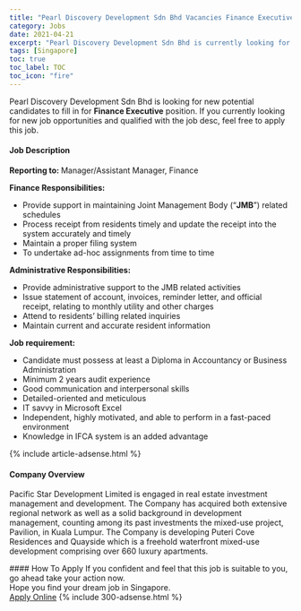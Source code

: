 ```yaml
---
title: "Pearl Discovery Development Sdn Bhd Vacancies Finance Executive" 
category: Jobs 
date: 2021-04-21 
excerpt: "Pearl Discovery Development Sdn Bhd is currently looking for suitable person to fill in the Finance Executive which based in Singapore" 
tags: [Singapore] 
toc: true 
toc_label: TOC 
toc_icon: "fire" 
--- 
```


<p>Pearl Discovery Development Sdn Bhd is looking for new potential candidates to fill in for <b>Finance Executive</b> position. If you currently looking for new job opportunities and qualified with the job desc, feel free to apply this job.
</p><div><div><h4>Job Description</h4></div><div><div><span><div><p><strong>Reporting to: </strong>Manager/Assistant Manager, Finance</p><p><strong>Finance Responsibilities:</strong></p><ul><li><span>Provide support in maintaining Joint Management Body (&#8220;</span><strong>JMB</strong><span>&#8221;) related schedules &#160;</span></li><li><span>Process receipt from residents timely and update the receipt into the system accurately and timely</span></li><li><span>Maintain a proper filing system</span></li><li><span>To undertake ad-hoc assignments from time to time</span></li></ul><p><strong>Administrative Responsibilities:</strong></p><ul><li><span>Provide administrative support to the JMB related activities</span></li><li><span>Issue statement of account, invoices, reminder letter, and official receipt, relating to monthly utility and other charges</span></li><li><span>Attend to residents&#8217; billing related inquiries</span></li><li><span>Maintain current and accurate resident information</span></li></ul><p><strong>Job requirement:</strong></p><ul><li>Candidate must possess at least a Diploma in Accountancy or Business Administration</li><li>Minimum 2 years audit experience</li><li>Good communication and interpersonal skills</li><li>Detailed-oriented and meticulous</li><li>IT savvy in Microsoft Excel</li><li>Independent, highly motivated, and able to perform in a fast-paced environment</li><li>Knowledge in IFCA system is an added advantage</li></ul></div></span></div></div></div> 
{% include article-adsense.html %} 
<div><div><h4>Company Overview</h4></div><div><div><span><div><p>Pacific Star Development Limited is engaged in real estate investment management and development. The Company has acquired both extensive regional network as well as a solid background in development management, counting among its past investments the mixed-use project, Pavilion, in Kuala Lumpur. The Company is developing Puteri Cove Residences and Quayside which is a freehold waterfront mixed-use development comprising over 660 luxury apartments.&#160;</p></div></span></div></div></div> 
#### How To Apply 
If you confident and feel that this job is suitable to you, go ahead take your action now. <br/> 
Hope you find your dream job in Singapore. <br/> 
<a href="https://www.jobstreet.com.my/en/job/finance-executive-8492980/origin/sg?jobId=jobstreet-sg-job-8492980&" class="btn btn--info" target="_blank" rel="nofollow noopenner">Apply Online</a> 
{% include 300-adsense.html %} 